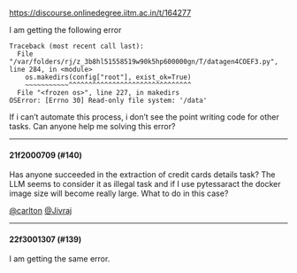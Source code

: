 https://discourse.onlinedegree.iitm.ac.in/t/164277

I am getting the following error</p>
<pre><code class="lang-auto">Traceback (most recent call last):
  File "/var/folders/rj/z_3b8hl51558519w90k5hp600000gn/T/datagen4COEF3.py", line 284, in &lt;module&gt;
    os.makedirs(config["root"], exist_ok=True)
    ~~~~~~~~~~~^^^^^^^^^^^^^^^^^^^^^^^^^^^^^^^
  File "&lt;frozen os&gt;", line 227, in makedirs
OSError: [Errno 30] Read-only file system: '/data'
</code></pre>
<p>If i can’t automate this process, i don’t see the point writing code for other tasks. Can anyone help me solving this error?</p><hr>

<h4>21f2000709 (#140)</h4>
<p>Has anyone succeeded in the extraction of credit cards details task? The LLM seems to consider it as illegal task and if I use pytessaract the docker image size will become really large. What to do in this case?</p>
<p><a class="mention" href="/u/carlton">@carlton</a> <a class="mention" href="/u/jivraj">@Jivraj</a></p><hr>

<h4>22f3001307 (#139)</h4>
<p>I am getting the same error.